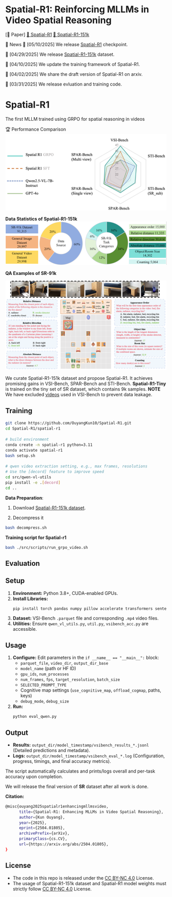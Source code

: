 # Spatial-R1: Reinforcing MLLMs in Video Spatial Reasoning  
[📖 Paper] [🤗 Spatial-R1](https://huggingface.co/RUBBISHLIKE/Spatial-R1) [🤗 Spatial-R1-151k](https://huggingface.co/datasets/RUBBISHLIKE/Spatial-R1-151k)


📅 News
🚀 [05/10/2025] We release [Spatial-R1](https://huggingface.co/RUBBISHLIKE/Spatial-R1) checkpoint.

🚀 [04/29/2025] We release [Spatial-R1-151k](https://huggingface.co/datasets/RUBBISHLIKE/Spatial-R1-151k) dataset.

🚀 [04/10/2025] We update the training framework of Spatial-R1.

🚀 [04/02/2025] We share the draft version of Spatial-R1 on arxiv.

🚀 [03/31/2025] We release evluation and training code.



# Spatial-R1
The first MLLM trained using GRPO for spatial reasoning in videos

🏆 Performance Comparison 
<img src="./figure/overall_performance.png"/>

**Data Statistics of Spatial-R1-151k**
<img src="./figure/data_statistics.png"/>

**QA Examples of SR-91k**

<img src="./figure/QA_visual.png"/>

We curate Spatial-R1-151k dataset and propose Spatial-R1. It achieves promising gains in VSI-Bench, SPAR-Bench and STI-Bench. **Spatial-R1-Tiny** is trained on the tiny set of SR dataset, which contains 9k samples. **NOTE** We have excluded [videos](https://github.com/OuyangKun10/Spatial-R1/blob/main/exclude_list.txt) used in VSI-Bench to prevent data leakage.

## Training
```bash
git clone https://github.com/OuyangKun10/Spatial-R1.git
cd Spatial-R1/spatial-r1

# build environment
conda create -n spatial-r1 python=3.11 
conda activate spatial-r1
bash setup.sh

# qwen video extraction setting, e.g., max frames, resolutions
# Use the [decord] feature to improve speed
cd src/qwen-vl-utils
pip install -e .[decord]
cd ..
```
**Data Preparation**:

1. Download [Spatial-R1-151k dataset](https://huggingface.co/datasets/RUBBISHLIKE/Spatial-R1-151k).

2. Decompress it
   
```bash
bash decompress.sh
```

   
**Training script for Spatial-r1**
```bash
bash ./src/scripts/run_grpo_video.sh
```
## Evaluation

## Setup

1.  **Environment:** Python 3.8+, CUDA-enabled GPUs.
2.  **Install Libraries:**
    ```bash
    pip install torch pandas numpy pillow accelerate transformers sentencepiece decord flash-attn --no-build-isolation
    ```
3.  **Dataset:** VSI-Bench `.parquet` file and corresponding `.mp4` video files.
4.  **Utilities:** Ensure `qwen_vl_utils.py`, `util.py`, `vsibench_acc.py` are accessible.

## Usage

1.  **Configure:** Edit parameters in the `if __name__ == "__main__":` block:
    *   `parquet_file`, `video_dir`, `output_dir_base`
    *   `model_name` (path or HF ID)
    *   `gpu_ids`, `num_processes`
    *   `num_frames`, `fps`, `target_resolution`, `batch_size`
    *   `SELECTED_PROMPT_TYPE`
    *   Cognitive map settings (`use_cognitive_map`, `offload_cogmap`, paths, keys)
    *   `debug_mode`, `debug_size`
2.  **Run:**
    ```bash
    python eval_qwen.py
    ```

## Output

*   **Results:** `output_dir/model_timestamp/vsibench_results_*.jsonl` (Detailed predictions and metadata).
*   **Logs:** `output_dir/model_timestamp/vsibench_eval_*.log` (Configuration, progress, timings, and final accuracy metrics).

The script automatically calculates and prints/logs overall and per-task accuracy upon completion.

We will release the final version of **SR** dataset after all work is done.

**Citation:**

```bash
@misc{ouyang2025spatialr1enhancingmllmsvideo,
      title={Spatial-R1: Enhancing MLLMs in Video Spatial Reasoning}, 
      author={Kun Ouyang},
      year={2025},
      eprint={2504.01805},
      archivePrefix={arXiv},
      primaryClass={cs.CV},
      url={https://arxiv.org/abs/2504.01805}, 
}
```

## License
* The code in this repo is released under the [CC BY-NC 4.0](https://github.com/OuyangKun10/Spatial-R1/blob/main/LICENSE) License. 
* The usage of Spatial-R1-151k dataset and Spatial-R1 model weights must strictly follow [CC BY-NC 4.0](https://github.com/OuyangKun10/Spatial-R1/blob/main/LICENSE) License. 


